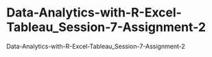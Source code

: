 # Data-Analytics-with-R-Excel-Tableau_Session-7-Assignment-2
Data-Analytics-with-R-Excel-Tableau_Session-7-Assignment-2
